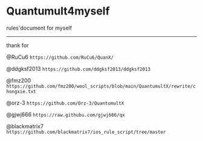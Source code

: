 # Quantumult4myself
rules'document for myself

---
thank for

@RuCu6 `https://github.com/RuCu6/QuanX/`

@ddgksf2013 `https://github.com/ddgksf2013/ddgksf2013`

@fmz200 `https://github.com/fmz200/wool_scripts/blob/main/QuantumultX/rewrite/chongxie.txt`

@orz-3 `https://github.com/Orz-3/QuantumultX`

@gjwj666 `https://raw.githubu.com/gjwj666/qx`

@blackmatrix7 `https://github.com/blackmatrix7/ios_rule_script/tree/master`
